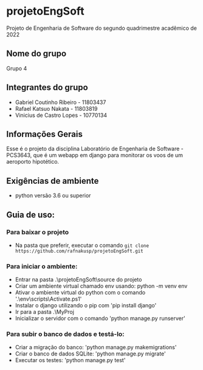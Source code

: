 # projetoEngSoft
Projeto de Engenharia de Software do segundo quadrimestre acadêmico de 2022

## Nome do grupo 

Grupo 4

## Integrantes do grupo

- Gabriel Coutinho Ribeiro - 11803437
- Rafael Katsuo Nakata     - 11803819
- Vinicius de Castro Lopes - 10770134

## Informações Gerais
    
Esse é o projeto da disciplina Laboratório de Engenharia de Software - PCS3643, que é um webapp em django para monitorar os voos de um aeroporto hipotético.

## Exigências de ambiente

- python versão 3.6 ou superior

## Guia de uso:

### Para baixar o projeto
- Na pasta que preferir, executar o comando `git clone https://github.com/rafnakusp/projetoEngSoft.git`

### Para iniciar o ambiente:
- Entrar na pasta .\projetoEngSoft\source do projeto
- Criar um ambiente virtual chamado env usando: python -m venv env
- Ativar o ambiente virtual do python com o comando '.\env\scripts\Activate.ps1'
- Instalar o django utilizando o pip com 'pip install django'
- Ir para a pasta .\MyProj
- Inicializar o servidor com o comando 'python manage.py runserver'

### Para subir o banco de dados e testá-lo:
- Criar a migração do banco: 'python manage.py makemigrations'
- Criar o banco de dados SQLite: 'python manage.py migrate'
- Executar os testes: 'python manage.py test'
